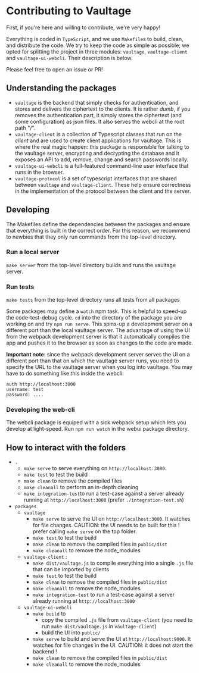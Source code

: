 # Contributing to Vaultage

First, if you're here and willing to contribute, we're very happy!

Everything is coded in `TypeScript`, and we use `Makefile`s to build, clean, and distribute the code. We try to keep the code as simple as possible; we opted for splitting the project in three modules: `vaultage`, `vaultage-client` and `vaultage-ui-webcli`. Their description is below.

Please feel free to open an issue or PR!

## Understanding the packages

- `vaultage` is the backend that simply checks for authentication, and stores and delivers the ciphertext to the clients. It is rather *dumb*, if you removes the authentication part, it simply stores the ciphertext (and some configuration) as json files. It also serves the webcli at the root path "/".
- `vaultage-client` is a collection of Typescript classes that run on the *client* and are used to create client applications for vaultage. This is where the real magic happen: this package is responsible for talking to the vaultage server, encrypting and decrypting the database and it exposes an API to add, remove, change and search passwords locally.
- `vaultage-ui-webcli` is a full-featured command-line user interface that runs in the browser.
- `vaultage-protocol` is a set of typescript interfaces that are shared between `vaultage` and `vaultage-client`. These help ensure correctness in the implementation of the protocol between the client and the server.

## Developing

The Makefiles define the dependencies between the packages and ensure that everything is built in the correct order. For this reason, we recommend to newbies that they only run commands from the top-level directory.

### Run a local server

`make server` from the top-level directory builds and runs the vaultage server.

### Run tests

`make tests` from the top-level directory runs all tests from all packages

Some packages may define a `watch` npm task. This is helpful to speed-up the code-test-debug cycle. `cd` into the directory of the package you are working on and try `npm run serve`. This spins-up a development server on a different port than the local vaultage server. The advantage of using the UI from the webpack development server is that it automatically compiles the app and pushes it to the browser as soon as changes to the code are made.

**Important note**: since the webpack development server serves the UI on a different port than that on which the vaultage server runs, you need to specify the URL to the vaultage server when you log into vaultage. You may have to do something like this inside the webcli:

```
auth http://localhost:3000
username: test
password: ....
```

### Developing the web-cli

The webcli package is equiped with a sick webpack setup which lets you develop at light-speed. Run `npm run watch` in the webui package directory.


## How to interact with the folders

- `.`
    - `make serve` to serve everything on `http://localhost:3000`.
    - `make test`  to test the build
    - `make clean` to remove the compiled files
    - `make cleanall` to perform an in-depth cleaning
    - `make integration-test`to run a test-case against a server already running at `http://localhost:3000` (prefer `./integration-test.sh`)
- `packages`
    - `vaultage`
        - `make serve` to serve the UI on `http://localhost:3000`. It watches for file changes. CAUTION: the UI needs to be built for this ! prefer calling `make serve` on the top folder.
        - `make test`  to test the build
        - `make clean` to remove the compiled files in `public/dist`
        - `make cleanall` to remove the node_modules
    - `vaultage-client` : 
        - `make dist/vaultage.js` to compile everything into a single `.js` file that can be imported by clients
        - `make test` to test the build
        - `make clean` to remove the compiled files in `public/dist`
        - `make cleanall` to remove the node_modules
        - `make integration-test` to run a test-case against a server already running at `http://localhost:3000`
    - `vaultage-ui-webcli`
        - `make build` to
            - copy the compiled `.js` file from `vaultage-client` (you need to run `make dist/vaultage.js` in `vaultage-client`)
            - build the UI into `public/`
        - `make serve` to build and serve the UI at `http://localhost:9000`. It watches for file changes in the UI. CAUTION: it does not start the backend !
        - `make clean` to remove the compiled files in `public/dist`
        - `make cleanall` to remove the node_modules
